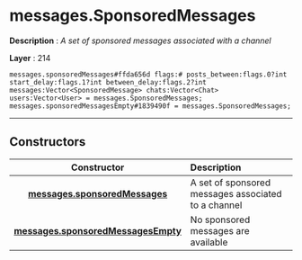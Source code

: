 # messages.SponsoredMessages

**Description** : *A set of sponsored messages associated with a channel*

**Layer** : 214

```tl
messages.sponsoredMessages#ffda656d flags:# posts_between:flags.0?int start_delay:flags.1?int between_delay:flags.2?int messages:Vector<SponsoredMessage> chats:Vector<Chat> users:Vector<User> = messages.SponsoredMessages;
messages.sponsoredMessagesEmpty#1839490f = messages.SponsoredMessages;
```

---

## Constructors

| Constructor | Description |
| :---: | :--- |
| [**messages.sponsoredMessages**](constructor/messages.sponsoredMessages) | A set of sponsored messages associated to a channel |
| [**messages.sponsoredMessagesEmpty**](constructor/messages.sponsoredMessagesEmpty) | No sponsored messages are available |
